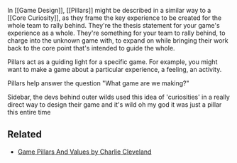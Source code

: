 In [[Game Design]], [[Pillars]] might be described in a similar way to a [[Core Curiosity]], as they frame the key experience to be created for the whole team to rally behind. They're the thesis statement for your game's experience as a whole. They're something for your team to rally behind, to charge into the unknown game with, to expand on while bringing their work back to the core point that's intended to guide the whole.

Pillars act as a guiding light for a specific game. For example, you might want to make a game about a particular experience, a feeling, an activity.

Pillars help answer the question "What game are we making?" 

Sidebar, the devs behind outer wilds used this idea of 'curiosities' in a really direct way to design their game and it's wild oh my god it was just a pillar this entire time

Related
---
- [Game Pillars And Values by Charlie Cleveland](https://www.gamecareerguide.com/features/1999/game_pillars_and_.php?page=2)
